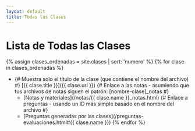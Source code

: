```yaml
---
layout: default
title: Todas las Clases
---
```


# Lista de Todas las Clases

{% assign clases_ordenadas = site.clases | sort: 'numero' %}
{% for clase in clases_ordenadas %}
* {# Muestra solo el título de la clase (que contiene el nombre del archivo) #}
  [{{ clase.title }}]({{ clase.url }})
  {# Enlace a las notas - asumiendo que tus archivos de notas siguen el patrón: [nombre-clase]_notas #}
  - [Notas y materiales](/notas/{{ clase.name }}_notas.html)
  {# Enlace a preguntas - usando un ID más simple basado en el nombre del archivo #}
  - [Preguntas generadas por las clases](/preguntas-evaluaciones.html#{{ clase.name }})
{% endfor %}